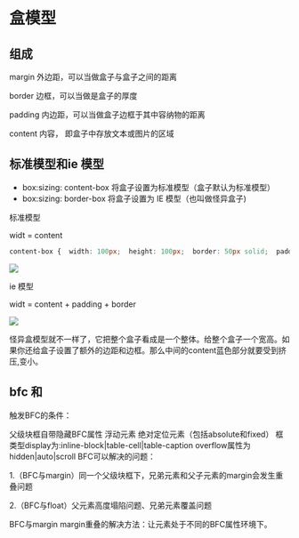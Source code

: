 # 盒模型


## 组成 


margin 外边距，可以当做盒子与盒子之间的距离

border 边框，可以当做是盒子的厚度


padding 内边距，可以当做盒子边框于其中容纳物的距离


content 内容， 即盒子中存放文本或图片的区域


## 标准模型和ie 模型

* box:sizing: content-box 将盒子设置为标准模型（盒子默认为标准模型）
* box:sizing: border-box 将盒子设置为 IE 模型（也叫做怪异盒子)

标准模型

widt = content

```css
content-box {  width: 100px;  height: 100px;  border: 50px solid;  padding: 50px;}
```

![](https://tva1.sinaimg.cn/large/0081Kckwgy1gkjynxzyjaj318e0mi0uh.jpg)

ie 模型

widt = content + padding + border

![](https://tva1.sinaimg.cn/large/0081Kckwgy1gkjyoclf1xj310u0iwwg4.jpg)


怪异盒模型就不一样了，它把整个盒子看成是一个整体。给整个盒子一个宽高。如果你还给盒子设置了额外的边距和边框。那么中间的content蓝色部分就要受到挤压,变小。

## bfc 和 

触发BFC的条件：

父级块框自带隐藏BFC属性
浮动元素
绝对定位元素（包括absolute和fixed）
框类型display为:inline-block|table-cell|table-caption
overflow属性为hidden|auto|scroll
BFC可以解决的问题：

1.（BFC与margin）同一个父级块框下，兄弟元素和父子元素的margin会发生重叠问题

2.（BFC与float）父元素高度塌陷问题、兄弟元素覆盖问题

BFC与margin
margin重叠的解决方法：让元素处于不同的BFC属性环境下。

